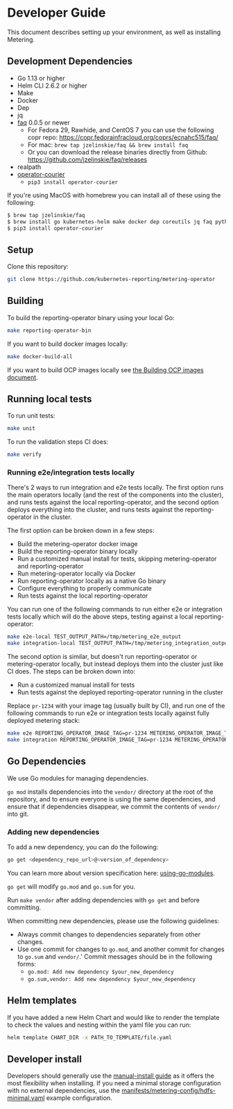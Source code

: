 # Developer Guide

This document describes setting up your environment, as well as installing Metering.

## Development Dependencies

- Go 1.13 or higher
- Helm CLI 2.6.2 or higher
- Make
- Docker
- Dep
- jq
- [faq](https://github.com/jzelinskie/faq) 0.0.5 or newer
  - For Fedora 29, Rawhide, and CentOS 7 you can use the following copr repo: https://copr.fedorainfracloud.org/coprs/ecnahc515/faq/
  - For mac: `brew tap jzelinskie/faq && brew install faq`
  - Or you can download the release binaries directly from Github: https://github.com/jzelinskie/faq/releases
- realpath
- [operator-courier](https://github.com/operator-framework/operator-courier)
  - `pip3 install operator-courier`

If you're using MacOS with homebrew you can install all of these using the
following:

```bash
$ brew tap jzelinskie/faq
$ brew install go kubernetes-helm make docker dep coreutils jq faq python@3
$ pip3 install operator-courier
```

## Setup

Clone this repository:

```bash
git clone https://github.com/kubernetes-reporting/metering-operator
```

## Building

To build the reporting-operator binary using your local Go:

```bash
make reporting-operator-bin
```

If you want to build docker images locally:

```bash
make docker-build-all
```

If you want to build OCP images locally see [the Building OCP images document](ocp-images.md).

## Running local tests

To run unit tests:

```bash
make unit
```

To run the validation steps CI does:

```bash
make verify
```

### Running e2e/integration tests locally

There's 2 ways to run integration and e2e tests locally.
The first option runs the main operators locally (and the rest of the components into the cluster), and runs tests against the local reporting-operator, and the second option deploys everything into the cluster, and runs tests against the reporting-operator in the cluster.

The first option can be broken down in a few steps:

- Build the metering-operator docker image
- Build the reporting-operator binary locally
- Run a customized manual install for tests, skipping metering-operator and reporting-operator
- Run metering-operator locally via Docker
- Run reporting-operator locally as a native Go binary
- Configure everything to properly communicate
- Run tests against the local reporting-operator

You can run one of the following commands to run either e2e or integration tests locally which will do the above steps, testing against a local reporting-operator:

```bash
make e2e-local TEST_OUTPUT_PATH=/tmp/metering_e2e_output
make integration-local TEST_OUTPUT_PATH=/tmp/metering_integration_output
```

The second option is similar, but doesn't run reporting-operator or metering-operator locally, but instead deploys them into the cluster just like CI does.
The steps can be broken down into:

- Run a customized manual install for tests
- Run tests against the deployed reporting-operator running in the cluster

Replace `pr-1234` with your image tag (usually built by CI), and run one of the following commands to run e2e or integration tests locally against fully deployed metering stack:

```bash
make e2e REPORTING_OPERATOR_IMAGE_TAG=pr-1234 METERING_OPERATOR_IMAGE_TAG=pr-1234 TEST_OUTPUT_PATH=/tmp/metering_e2e_output
make integration REPORTING_OPERATOR_IMAGE_TAG=pr-1234 METERING_OPERATOR_IMAGE_TAG=pr-1234 TEST_OUTPUT_PATH=/tmp/metering_integration_output
```

## Go Dependencies

We use Go modules for managing dependencies.

`go mod` installs dependencies into the `vendor/` directory at the
root of the repository, and to ensure everyone is using the same dependencies,
and ensure that if dependencies disappear, we commit the contents of `vendor/`
into git.

### Adding new dependencies

To add a new dependency, you can do the following:
```bash
go get <dependency_repo_url>@<version_of_dependency>
```
You can learn more about version specification here: [using-go-modules](https://blog.golang.org/using-go-modules).

`go get` will modify `go.mod` and `go.sum` for you. 

Run `make vendor` after adding dependencies with `go get` and before committing.

When committing new dependencies, please use the following guidelines:

- Always commit changes to dependencies separately from other changes.
- Use one commit for changes to `go.mod`, and another commit for changes to
  `go.sum` and `vendor/`.' Commit messages should be in the following forms:
  - `go.mod: Add new dependency $your_new_dependency`
  - `go.sum,vendor: Add new dependency $your_new_dependency`

## Helm templates

If you have added a new Helm Chart and would like to render the template to check the values and nesting within the yaml file you can run:

```bash
helm template CHART_DIR -x PATH_TO_TEMPLATE/file.yaml
```

## Developer install

Developers should generally use the [manual-install guide](../manual-install.md) as it offers the most flexibility when installing.
If you need a minimal storage configuration with no external dependencies, use the [manifests/metering-config/hdfs-minimal.yaml](../../manifests/metering-config/hdfs-minimal.yaml) example configuration.

